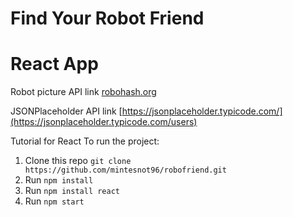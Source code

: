 # Find Your Robot Friend
# React App
Robot picture API link [robohash.org](https://robohash.org)

JSONPlaceholder API link [https://jsonplaceholder.typicode.com/](https://jsonplaceholder.typicode.com/users)

Tutorial for React To run the project:
1. Clone this repo  `git clone https://github.com/mintesnot96/robofriend.git`
2. Run `npm install`
3. Run `npm install react`
3. Run `npm start`


